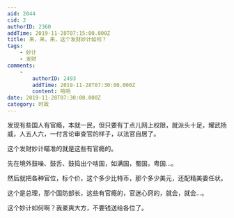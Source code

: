 ```yaml
---
aid: 2044
cid: 2
authorID: 2360
addTime: 2019-11-28T07:15:00.000Z
title: 来，来，来，这个发财妙计如何？
tags:
    - 妙计
    - 发财
comments:
    -
        authorID: 2493
        addTime: 2019-11-28T07:30:00.000Z
        content: 哈哈
date: 2019-11-28T07:30:00.000Z
category: 时政
---
```


发现有些国人有官瘾，本就一民，但只要有丁点儿网上权限，就派头十足，耀武扬威，人五人六，一付言论审查官的样子，以法官自居了。

这个发财妙计瞄准的就是这些有官瘾的。

先在境外鼓噪、鼓舌、鼓捣出个啥国，如满国，蜀国，粤国…。

然后就把各种官位，标个价，这个多少比特币，那个多少美元，还配精美委任状。

这个是总理，那个国防部长，这些有官瘾的，官迷心窍的，就会，就会…。

这个妙计如何啊？我豪爽大方，不要钱送给各位了。
